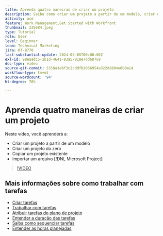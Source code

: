 ```yaml
---
title: Aprenda quatro maneiras de criar um projeto
description: Saiba como criar um projeto a partir de um modelo, criar um projeto do zero, copiar um projeto existente ou importar um arquivo  [!DNL Microsoft Project] .
activity: use
feature: Work Management,Get Started with Workfront
thumbnail: 335084.jpeg
type: Tutorial
role: User
level: Beginner
team: Technical Marketing
jira: KT-8770
last-substantial-update: 2024-03-05T00:00:00Z
exl-id: 98eaadc5-1b1d-4641-83a5-818e7dd60769
doc-type: video
source-git-commit: 5358a1e6f3c2cddfb2066954a922d8804e0b0a14
workflow-type: tm+mt
source-wordcount: '94'
ht-degree: 70%

---
```


# Aprenda quatro maneiras de criar um projeto

Neste vídeo, você aprenderá a:

* Criar um projeto a partir de um modelo
* Criar um projeto do zero
* Copiar um projeto existente
* Importar um arquivo [!DNL Microsoft Project]

>[!VIDEO](https://video.tv.adobe.com/v/335084/?quality=12&learn=on)

## Mais informações sobre como trabalhar com tarefas

* [Criar tarefas](https://experienceleague.adobe.com/docs/workfront-learn/tutorials-workfront/manage-work/tasks/how-to-create-tasks.html)
* [Trabalhar com tarefas](https://experienceleague.adobe.com/docs/workfront-learn/tutorials-workfront/manage-work/tasks/work-with-tasks.html)
* [Atribuir tarefas do plano de projeto](https://experienceleague.adobe.com/docs/workfront-learn/tutorials-workfront/manage-work/tasks/assign-tasks-from-the-project-plan.html)
* [Entender a duração das tarefas](https://experienceleague.adobe.com/docs/workfront-learn/tutorials-workfront/manage-work/tasks/understand-task-durations.html)
* [Saiba como sequenciar tarefas](https://experienceleague.adobe.com/docs/workfront-learn/tutorials-workfront/manage-work/tasks/learn-to-sequence-tasks.html)
* [Entender as horas planejadas](https://experienceleague.adobe.com/docs/workfront-learn/tutorials-workfront/manage-work/tasks/understand-planned-hours.html)
